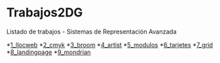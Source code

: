 # Trabajos2DG
Listado de trabajos - Sistemas de Representación Avanzada

*[1_llocweb](https://silbel-96.github.io/1_llocweb/.)
*[2_cmyk](https://silbel-96.github.io/2_cmyk/.)
*[3_broom](https://silbel-96.github.io/3_broom/.)
*[4_artist](https://silbel-96.github.io/4_artist/.)
*[5_modulos]()
*[6_tarjetes](https://silbel-96.github.io/Tarjetes/.)
*[7_grid](https://silbel-96.github.io/7_grid/.)
*[8_landingpage]()
*[9_mondrian]()
